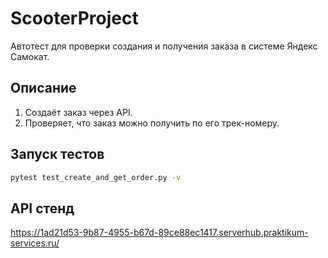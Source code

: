 # ScooterProject

Автотест для проверки создания и получения заказа в системе Яндекс Самокат.

## Описание

1. Создаёт заказ через API.
2. Проверяет, что заказ можно получить по его трек-номеру.

## Запуск тестов

```bash
pytest test_create_and_get_order.py -v
```

## API стенд
https://1ad21d53-9b87-4955-b67d-89ce88ec1417.serverhub.praktikum-services.ru/
